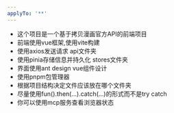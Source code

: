```yaml
---
applyTo: '**'
---
```

- 这个项目是一个基于拷贝漫画官方API的前端项目
- 前端使用vue框架,使用vite构建
- 使用axios发送请求 api文件夹
- 使用pinia存储信息并持久化 stores文件夹
- 界面使用ant design vue组件设计
- 使用pnpm包管理器
- 根据项目结构决定文件应该放在哪个文件夹
- 尽量使用fun().then(...).catch(...)的形式而不是try catch
- 你可以使用mcp服务查看浏览器状态